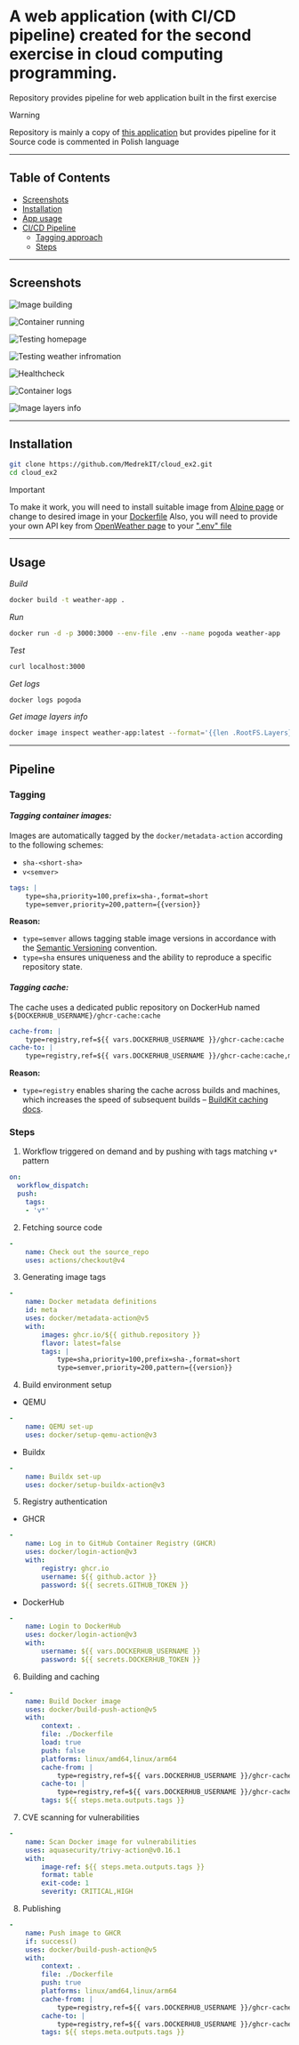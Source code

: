 # A web application (with CI/CD pipeline) created for the second exercise in cloud computing programming.

Repository provides pipeline for web application built in the first exercise

> [!WARNING]
> Repository is mainly a copy of [this application](https://github.com/MedrekIT/cloud_ex2) but provides pipeline for it
> Source code is commented in Polish language

---

## Table of Contents

- [Screenshots](#screenshots)
- [Installation](#installation)
- [App usage](#usage)
- [CI/CD Pipeline](#pipeline)
    - [Tagging approach](#tagging)
    - [Steps](#steps)

---

## Screenshots

![Image building](./screenshots/build.png)

![Container running](./screenshots/run.png)

![Testing homepage](./screenshots/test_home.png)

![Testing weather infromation](./screenshots/test_weather.png)

![Healthcheck](./screenshots/healthcheck.png)

![Container logs](./screenshots/logs.png)

![Image layers info](./screenshots/layers.png)

---

## Installation

```bash
git clone https://github.com/MedrekIT/cloud_ex2.git
cd cloud_ex2
```

> [!IMPORTANT]
> To make it work, you will need to install suitable image from [Alpine page](https://www.alpinelinux.org/downloads/) or change to desired image in your [Dockerfile](./Dockerfile)
> Also, you will need to provide your own API key from [OpenWeather page](https://openweathermap.org/api) to your [".env" file](./.env)

---

## Usage

*Build*
```bash
docker build -t weather-app .
```

*Run*
```bash
docker run -d -p 3000:3000 --env-file .env --name pogoda weather-app
```

*Test*
```bash
curl localhost:3000
```

*Get logs*
```bash
docker logs pogoda
```

*Get image layers info*
```bash
docker image inspect weather-app:latest --format='{{len .RootFS.Layers}} warstw, {{.Size}} bajtów'
```

---

## Pipeline

### Tagging

#### *Tagging container images:*

Images are automatically tagged by the `docker/metadata-action` according to the following schemes:
- `sha-<short-sha>`
- `v<semver>`

```yml
tags: |
    type=sha,priority=100,prefix=sha-,format=short
    type=semver,priority=200,pattern={{version}}   
```

**Reason:**
- `type=semver` allows tagging stable image versions in accordance with the [Semantic Versioning](https://semver.org) convention.
- `type=sha` ensures uniqueness and the ability to reproduce a specific repository state.

#### *Tagging cache:*

The cache uses a dedicated public repository on DockerHub named `${DOCKERHUB_USERNAME}/ghcr-cache:cache`

```yml
cache-from: |
    type=registry,ref=${{ vars.DOCKERHUB_USERNAME }}/ghcr-cache:cache
cache-to: |
    type=registry,ref=${{ vars.DOCKERHUB_USERNAME }}/ghcr-cache:cache,mode=max
```

**Reason:**
- `type=registry` enables sharing the cache across builds and machines, which increases the speed of subsequent builds – [BuildKit caching docs](https://docs.docker.com/build/cache/backends/registry/).

### Steps

1. Workflow triggered on demand and by pushing with tags matching `v*` pattern
```yml
on:
  workflow_dispatch:
  push:
    tags:
    - 'v*'
```

2. Fetching source code
```yml
- 
    name: Check out the source_repo
    uses: actions/checkout@v4
```

3. Generating image tags
```yml
-
    name: Docker metadata definitions
    id: meta
    uses: docker/metadata-action@v5
    with:
        images: ghcr.io/${{ github.repository }}
        flavor: latest=false
        tags: |
            type=sha,priority=100,prefix=sha-,format=short
            type=semver,priority=200,pattern={{version}}   
```

4. Build environment setup
- QEMU
```yml
- 
    name: QEMU set-up
    uses: docker/setup-qemu-action@v3
```
- Buildx
```yml
- 
    name: Buildx set-up
    uses: docker/setup-buildx-action@v3
```

5. Registry authentication
- GHCR
```yml
-
    name: Log in to GitHub Container Registry (GHCR)
    uses: docker/login-action@v3
    with:
        registry: ghcr.io
        username: ${{ github.actor }}
        password: ${{ secrets.GITHUB_TOKEN }}
```
- DockerHub
```yml
-
    name: Login to DockerHub
    uses: docker/login-action@v3
    with:
        username: ${{ vars.DOCKERHUB_USERNAME }}
        password: ${{ secrets.DOCKERHUB_TOKEN }}
```

6. Building and caching
```yml
-
    name: Build Docker image
    uses: docker/build-push-action@v5
    with:
        context: .
        file: ./Dockerfile
        load: true
        push: false
        platforms: linux/amd64,linux/arm64
        cache-from: |
            type=registry,ref=${{ vars.DOCKERHUB_USERNAME }}/ghcr-cache:cache
        cache-to: |
            type=registry,ref=${{ vars.DOCKERHUB_USERNAME }}/ghcr-cache:cache,mode=max
        tags: ${{ steps.meta.outputs.tags }}
```

7. CVE scanning for vulnerabilities
```yml
-
    name: Scan Docker image for vulnerabilities
    uses: aquasecurity/trivy-action@v0.16.1
    with:
        image-ref: ${{ steps.meta.outputs.tags }}
        format: table
        exit-code: 1
        severity: CRITICAL,HIGH
```

8. Publishing
```yml
-
    name: Push image to GHCR
    if: success()
    uses: docker/build-push-action@v5
    with:
        context: .
        file: ./Dockerfile
        push: true
        platforms: linux/amd64,linux/arm64
        cache-from: |
            type=registry,ref=${{ vars.DOCKERHUB_USERNAME }}/ghcr-cache:cache
        cache-to: |
            type=registry,ref=${{ vars.DOCKERHUB_USERNAME }}/ghcr-cache:cache,mode=max
        tags: ${{ steps.meta.outputs.tags }}
```
